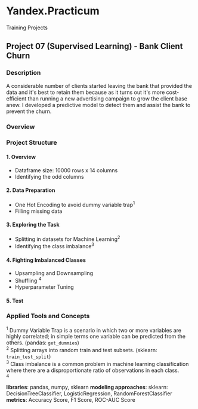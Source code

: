 # Yandex.Practicum
Training Projects

## Project 07 (Supervised Learning) - Bank Client Churn


### Description
A considerable number of clients started leaving the bank that provided the data and it's best to retain them because as it turns out it's more cost-efficient than running a new advertising campaign to grow the client base anew. I developed a predictive model to detect them and assist the bank to prevent the churn.

### Overview
### Project Structure
#### 1. Overview
- Dataframe size: 10000 rows x 14 columns
- Identifying the odd columns
#### 2. Data Preparation
- One Hot Encoding to avoid dummy variable trap<sup>1</sup>
- Filling missing data
#### 3. Exploring the Task
- Splitting in datasets for Machine Learning<sup>2</sup>
- Identifying the class imbalance<sup>3</sup>
#### 4. Fighting Imbalanced Classes
- Upsampling and Downsampling
- Shuffling <sup>4</sup>
- Hyperparameter Tuning
#### 5. Test

### Applied Tools and Concepts
<sup>1</sup> Dummy Variable Trap is a scenario in which two or more variables are highly correlated; in simple terms one variable can be predicted from the others. (pandas: `get_dummies`) \
<sup>2</sup> Splitting arrays into random train and test subsets. (sklearn: `train_test_split`) \
<sup>3</sup> Class imbalance is a common problem in machine learning classification where there are a disproportionate ratio of observations in each class. \
<sup>4</sup>

**libraries**: pandas, numpy, sklearn
**modeling approaches**: sklearn: DecisionTreeClassifier, LogisticRegression, RandomForestClassifier
**metrics**: Accuracy Score, F1 Score, ROC-AUC Score
